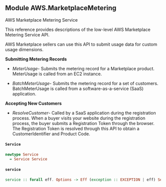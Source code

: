 ## Module AWS.MarketplaceMetering

<fullname>AWS Marketplace Metering Service</fullname> <p>This reference provides descriptions of the low-level AWS Marketplace Metering Service API.</p> <p>AWS Marketplace sellers can use this API to submit usage data for custom usage dimensions.</p> <p> <b>Submitting Metering Records</b> </p> <ul> <li> <p> <i>MeterUsage</i>- Submits the metering record for a Marketplace product. MeterUsage is called from an EC2 instance.</p> </li> <li> <p> <i>BatchMeterUsage</i>- Submits the metering record for a set of customers. BatchMeterUsage is called from a software-as-a-service (SaaS) application.</p> </li> </ul> <p> <b>Accepting New Customers</b> </p> <ul> <li> <p> <i>ResolveCustomer</i>- Called by a SaaS application during the registration process. When a buyer visits your website during the registration process, the buyer submits a Registration Token through the browser. The Registration Token is resolved through this API to obtain a CustomerIdentifier and Product Code.</p> </li> </ul>

#### `Service`

``` purescript
newtype Service
  = Service Service
```

#### `service`

``` purescript
service :: forall eff. Options -> Eff (exception :: EXCEPTION | eff) Service
```


